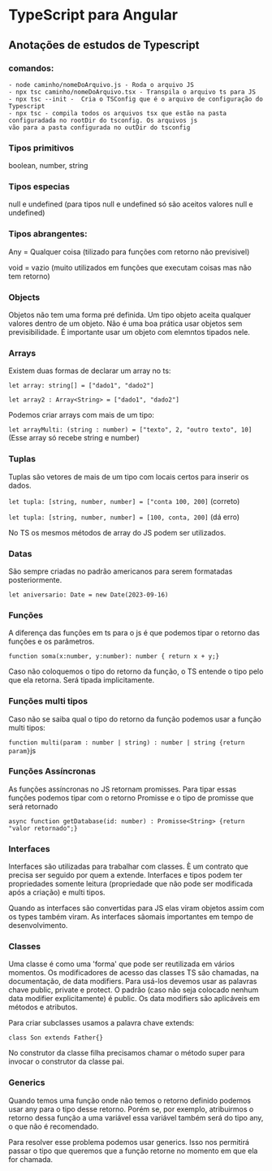 # TypeScript para Angular

## Anotações de estudos de Typescript


### comandos:
    - node caminho/nomeDoArquivo.js - Roda o arquivo JS
    - npx tsc caminho/nomeDoArquivo.tsx - Transpila o arquivo ts para JS
    - npx tsc --init -  Cria o TSConfig que é o arquivo de configuração do Typescript
    - npx tsc - compila todos os arquivos tsx que estão na pasta configuradada no rootDir do tsconfig. Os arquivos js
    vão para a pasta configurada no outDir do tsconfig

### Tipos primitivos

boolean, number, string

### Tipos especias
null e undefined (para tipos null e undefined só são aceitos valores null e undefined)

### Tipos abrangentes: 
    
Any = Qualquer coisa (tilizado para funções com retorno não previsivel)

void = vazio (muito utilizados em funções que executam coisas mas não tem retorno)

### Objects

Objetos não tem uma forma pré definida.
Um tipo objeto aceita qualquer valores dentro de um objeto.
Não é uma boa prática usar objetos sem previsibilidade. É importante usar um objeto com elemntos tipados nele.

### Arrays
Existem duas formas de declarar um array no ts:

```let array: string[] = ["dado1", "dado2"]```

```let array2 : Array<String> = ["dado1", "dado2"]```

Podemos criar arrays com mais de um tipo:
   
```let arrayMulti: (string : number) = ["texto", 2, "outro texto", 10]``` (Esse array só recebe string e number)

### Tuplas

Tuplas são vetores de mais de um tipo com locais certos para inserir os dados. 

```let tupla: [string, number, number] = ["conta 100, 200]``` (correto)

```let tupla: [string, number, number] = [100, conta, 200]``` (dá erro)

No TS os mesmos métodos de array do JS podem ser utilizados.

### Datas

São sempre criadas no padrão americanos para serem formatadas posteriormente.

```let aniversario: Date = new Date(2023-09-16)```

### Funções

A diferença das funções em ts para o js é que podemos tipar o retorno das funções e os parâmetros.
    
```function soma(x:number, y:number): number { return x + y;}```

Caso não coloquemos o tipo do retorno da função, o TS entende o tipo pelo que ela retorna. Será tipada implicitamente.

### Funções multi tipos

Caso não se saiba qual o tipo do retorno da função podemos usar a função multi tipos:

```function multi(param : number | string) : number | string {return param}```js

### Funções Assíncronas

As funções assíncronas no JS retornam promisses. Para tipar essas funções podemos tipar com o retorno Promisse e o tipo de promisse que será retornado

```async function getDatabase(id: number) : Promisse<String> {return "valor retornado";}```

### Interfaces

Interfaces são utilizadas para trabalhar com classes. È um contrato que precisa ser seguido por quem a extende.
Interfaces e tipos podem ter propriedades somente leitura (propriedade que não pode ser modificada após a criação) e multi tipos.

Quando as interfaces são convertidas para JS elas viram objetos assim com os types também viram. As interfaces sãomais importantes em tempo de desenvolvimento.

### Classes

Uma classe é como uma 'forma' que pode ser reutilizada em vários momentos.
Os modificadores de acesso das classes TS são chamadas, na documentação, de data modifiers. Para usá-los devemos usar as 
palavras chave public, private e protect. O padrão (caso não seja colocado nenhum data modifier explicitamente) é public.
Os data modifiers são aplicáveis em métodos e atributos.

Para criar subclasses usamos a palavra chave extends:

```class Son extends Father{}```

No construtor da classe filha precisamos chamar o método super para invocar o construtor da classe pai.

### Generics

Quando temos uma função onde não temos o retorno definido podemos usar any para o tipo desse retorno. Porém se, por exemplo, atribuirmos o retorno dessa função a uma variável essa variável também será do tipo any, o que não é recomendado.

Para resolver esse problema podemos usar generics. Isso nos permitirá passar o tipo que queremos que a função retorne no momento em que ela for chamada.